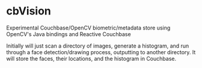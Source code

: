 cbVision
========

Experimental Couchbase/OpenCV biometric/metadata store using OpenCV's Java bindings and Reactive Couchbase


Initially will just scan a directory of images, generate a histogram, and run through a face detection/drawing process, outputting to another directory. It will store the faces, their locations, and the histogram in Couchbase.
